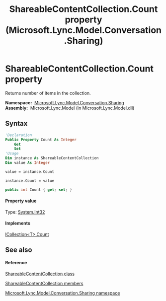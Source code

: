 ﻿---
title: ShareableContentCollection.Count property  (Microsoft.Lync.Model.Conversation.Sharing)
TOCTitle: 'Count property '
ms:assetid: P:Microsoft.Lync.Model.Conversation.Sharing.ShareableContentCollection.Count_DI_3_UC_OCS14MrefLyncWPF
ms:mtpsurl: https://msdn.microsoft.com/en-us/library/microsoft.lync.model.conversation.sharing.shareablecontentcollection.count_di_3_uc_ocs14mreflyncwpf(v=office.15)
ms:contentKeyID: 48601803
ms.date: 07/28/2014
mtps_version: v=office.15
f1_keywords:
- Microsoft.Lync.Model.Conversation.Sharing.ShareableContentCollection.Count
dev_langs:
- CSharp
- JScript
- VB
- other
---

# ShareableContentCollection.Count property

Returns number of items in the collection.

**Namespace:**  [Microsoft.Lync.Model.Conversation.Sharing](microsoft-lync-model-conversation-sharing-namespace_2.md)  
**Assembly:**  Microsoft.Lync.Model (in Microsoft.Lync.Model.dll)

## Syntax

``` vb
'Declaration
Public Property Count As Integer
    Get
    Set
'Usage
Dim instance As ShareableContentCollection
Dim value As Integer

value = instance.Count

instance.Count = value
```

``` csharp
public int Count { get; set; }
```

#### Property value

Type: [System.Int32](http://msdn2.microsoft.com/en-us/library/td2s409d)  

#### Implements

[ICollection\<T\>.Count](http://msdn2.microsoft.com/en-us/library/5s3kzhec)  

## See also

#### Reference

[ShareableContentCollection class](shareablecontentcollection-class-microsoft-lync-model-conversation-sharing_2.md)

[ShareableContentCollection members](shareablecontentcollection-members-microsoft-lync-model-conversation-sharing_2.md)

[Microsoft.Lync.Model.Conversation.Sharing namespace](microsoft-lync-model-conversation-sharing-namespace_2.md)

